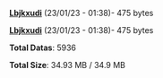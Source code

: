 [**Lbjkxudi**](/data/Lbjkxudi.txt) (23/01/23 - 01:38)- 475 bytes

[**Lbjkxudi**](/data/Lbjkxudi.txt) (23/01/23 - 01:38)- 475 bytes

**Total Datas**: 5936

**Total Size**: 34.93 MB / 34.9 MB